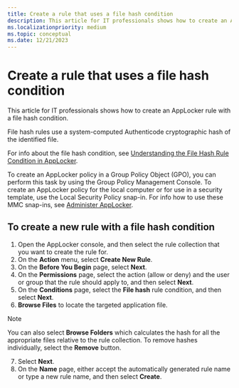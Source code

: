 ```yaml
---
title: Create a rule that uses a file hash condition
description: This article for IT professionals shows how to create an AppLocker rule with a file hash condition.
ms.localizationpriority: medium
ms.topic: conceptual
ms.date: 12/21/2023
---
```


# Create a rule that uses a file hash condition

This article for IT professionals shows how to create an AppLocker rule with a file hash condition.

File hash rules use a system-computed Authenticode cryptographic hash of the identified file.

For info about the file hash condition, see [Understanding the File Hash Rule Condition in AppLocker](understanding-the-file-hash-rule-condition-in-applocker.md).

To create an AppLocker policy in a Group Policy Object (GPO), you can perform this task by using the Group Policy Management Console. To create an AppLocker policy for the local computer or for use in a security template, use the Local Security Policy snap-in. For info how to use these MMC snap-ins, see [Administer AppLocker](administer-applocker.md#bkmk-using-snapins).

## To create a new rule with a file hash condition

1. Open the AppLocker console, and then select the rule collection that you want to create the rule for.
2. On the **Action** menu, select **Create New Rule**.
3. On the **Before You Begin** page, select **Next**.
4. On the **Permissions** page, select the action (allow or deny) and the user or group that the rule should apply to, and then select **Next**.
5. On the **Conditions** page, select the **File hash** rule condition, and then select **Next**.
6. **Browse Files** to locate the targeted application file.

  > [!NOTE]
  > You can also select **Browse Folders** which calculates the hash for all the appropriate files relative to the rule collection. To remove hashes individually, select the **Remove** button.

7. Select **Next**.
8. On the **Name** page, either accept the automatically generated rule name or type a new rule name, and then select **Create**.
